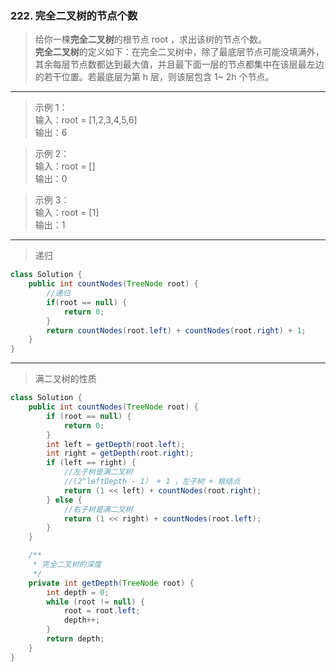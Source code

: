 ### 222. 完全二叉树的节点个数

>给你一棵**完全二叉树**的根节点 root ，求出该树的节点个数。  
>**完全二叉树**的定义如下：在完全二叉树中，除了最底层节点可能没填满外，其余每层节点数都达到最大值，并且最下面一层的节点都集中在该层最左边的若干位置。若最底层为第 h 层，则该层包含 1~ 2h 个节点。
***
>示例 1：  
>输入：root = [1,2,3,4,5,6]  
>输出：6  

>示例 2：  
>输入：root = []  
>输出：0  

>示例 3：  
>输入：root = [1]  
>输出：1  
***
>递归
```java
class Solution {
    public int countNodes(TreeNode root) {
        //递归
        if(root == null) {
            return 0;
        }
        return countNodes(root.left) + countNodes(root.right) + 1;
    }
}
```
***
>满二叉树的性质
```java
class Solution {
    public int countNodes(TreeNode root) {
        if (root == null) {
            return 0;
        }
        int left = getDepth(root.left);
        int right = getDepth(root.right);
        if (left == right) {
            //左子树是满二叉树
            //(2^leftDepth - 1） + 1 ，左子树 + 根结点
            return (1 << left) + countNodes(root.right);
        } else {
            //右子树是满二叉树
            return (1 << right) + countNodes(root.left);
        }
    }

    /**
     * 完全二叉树的深度
     */
    private int getDepth(TreeNode root) {
        int depth = 0;
        while (root != null) {
            root = root.left;
            depth++;
        }
        return depth;
    }
}
```
